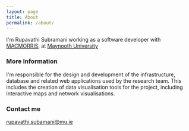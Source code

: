 ```yaml
---
layout: page
title: About
permalink: /about/
---
```


I'm Rupavathi Subramani working as a software developer with [MACMORRIS](https://macmorris.maynoothuniversity.ie/), at [Maynooth University](https://www.maynoothuniversity.ie/)

### More Information

I'm responsible for the design and development of the infrastructure, database and related web applications used by the research team. This includes the creation of data visualisation tools for the project, including interactive maps and network visualisations.

### Contact me

[rupavathi.subamani@mu.ie](mailto:rupavathi.subamani@mu.ie)
